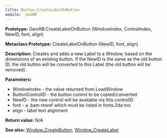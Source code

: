 ```yaml
---
title: Button_CreateLabelOnButton
module: _GemRB
---
```


**Prototype:** GemRB.CreateLabelOnButton (WindowIndex, ControlIndex, NewID, font, align)

**Metaclass Prototype:** CreateLabelOnButton (NewID, font, align)

**Description:** Creates and adds a new Label to a Window, based on the 
dimensions of an existing button. If the NewID is the same as the old 
button ID, the old button will be converted to this Label (the old button 
will be removed). 

**Parameters:**
  * WindowIndex     - the value returned from LoadWindow
  * ButtonControlID - the button control to be copied/converted
  * NewID           - the new control will be available via this controlID
  * font            - a .bam resref which must be listed in fonts.2da too
  * align           - label text alignment

**Return value:** N/A

**See also:** [Window_CreateButton](Window_CreateButton.md), [Window_CreateLabel](Window_CreateLabel.md)
